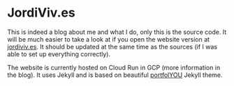 # JordiViv.es

This is indeed a blog about me and what I do, only this is the source code. It will be much easier to take a look at if you open the website version at [jordiviv.es](jordiviv.es). It should be updated at the same time as the sources (if I was able to set up everything correctly).

The website is currently hosted on Cloud Run in GCP (more information in the blog). It uses Jekyll and is based on beautiful [portfolYOU](https://github.com/YoussefRaafatNasry/portfolYOU) Jekyll theme.

